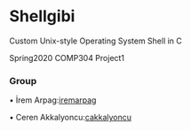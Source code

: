 # Shellgibi
Custom Unix-style Operating System Shell in C

Spring2020 COMP304 Project1


### Group
•	İrem Arpag:[iremarpag]

•	Ceren Akkalyoncu:[cakkalyoncu]

[iremarpag]: https://github.com/iremarpag
[cakkalyoncu]: https://github.com/cakkalyoncu



